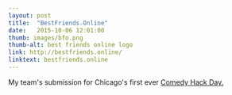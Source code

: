 ```yaml
---
layout: post
title:  "BestFriends.Online"
date:   2015-10-06 12:01:00
thumb: images/bfo.png
thumb-alt: best friends online logo
link: http://bestfriends.online/
linktext: bestfriends.online
---
```


My team's submission for Chicago's first ever <a href="http://www.chdchi.org/">Comedy Hack Day.</a>